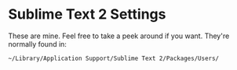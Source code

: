# Sublime Text 2 Settings

These are mine. Feel free to take a peek around if you want. They're normally found in:

```
~/Library/Application Support/Sublime Text 2/Packages/Users/
```